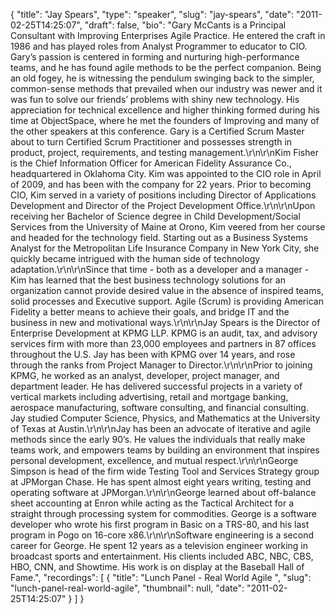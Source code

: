 {
  "title": "Jay Spears",
  "type": "speaker",
  "slug": "jay-spears",
  "date": "2011-02-25T14:25:07",
  "draft": false,
  "bio": "Gary McCants is a Principal Consultant with Improving Enterprises Agile Practice. He entered the craft in 1986 and has played roles from Analyst Programmer to educator to CIO. Gary’s passion is centered in forming and nurturing high-performance teams, and he has found agile methods to be the perfect companion. Being an old fogey, he is witnessing the pendulum swinging back to the simpler, common-sense methods that prevailed when our industry was newer and it was fun to solve our friends’ problems with shiny new technology. His appreciation for technical excellence and higher thinking formed during his time at ObjectSpace, where he met the founders of Improving and many of the other speakers at this conference. Gary is a Certified Scrum Master about to turn Certified Scrum Practitioner and possesses strength in product, project, requirements, and testing management.\r\n\r\nKim Fisher is the Chief Information Officer for American Fidelity Assurance Co., headquartered in Oklahoma City. Kim was appointed to the CIO role in April of 2009, and has been with the company for 22 years. Prior to becoming CIO, Kim served in a variety of positions including Director of Applications Development and Director of the Project Development Office.\r\n\r\nUpon receiving her Bachelor of Science degree in Child Development/Social Services from the University of Maine at Orono, Kim veered from her course and headed for the technology field. Starting out as a Business Systems Analyst for the Metropolitan Life Insurance Company in New York City, she quickly became intrigued with the human side of technology adaptation.\r\n\r\nSince that time - both as a developer and a manager - Kim has learned that the best business technology solutions for an organization cannot provide desired value in the absence of inspired teams, solid processes and Executive support. Agile (Scrum) is providing American Fidelity a better means to achieve their goals, and bridge IT and the business in new and motivational ways.\r\n\r\nJay Spears is the Director of Enterprise Development at KPMG LLP. KPMG is an audit, tax, and advisory services firm with more than 23,000 employees and partners in 87 offices throughout the U.S. Jay has been with KPMG over 14 years, and rose through the ranks from Project Manager to Director.\r\n\r\nPrior to joining KPMG, he worked as an analyst, developer, project manager, and department leader. He has delivered successful projects in a variety of vertical markets including advertising, retail and mortgage banking, aerospace manufacturing, software consulting, and financial consulting. Jay studied Computer Science, Physics, and Mathematics at the University of Texas at Austin.\r\n\r\nJay has been an advocate of iterative and agile methods since the early 90’s. He values the individuals that really make teams work, and empowers teams by building an environment that inspires personal development, excellence, and mutual respect.\r\n\r\nGeorge Simpson is head of the firm wide Testing Tool and Services Strategy group at JPMorgan Chase. He has spent almost eight years writing, testing and operating software at JPMorgan.\r\n\r\nGeorge learned about off-balance sheet accounting at Enron while acting as the Tactical Architect for a straight through processing system for commodities. George is a software developer who wrote his first program in Basic on a TRS-80, and his last program in Pogo on 16-core x86.\r\n\r\nSoftware engineering is a second career for George. He spent 12 years as a television engineer working in broadcast sports and entertainment. His clients included ABC, NBC, CBS, HBO, CNN, and Showtime. His work is on display at the Baseball Hall of Fame.",
  "recordings": [
    {
      "title": "Lunch Panel - Real World Agile ",
      "slug": "lunch-panel-real-world-agile",
      "thumbnail": null,
      "date": "2011-02-25T14:25:07"
    }
  ]
}